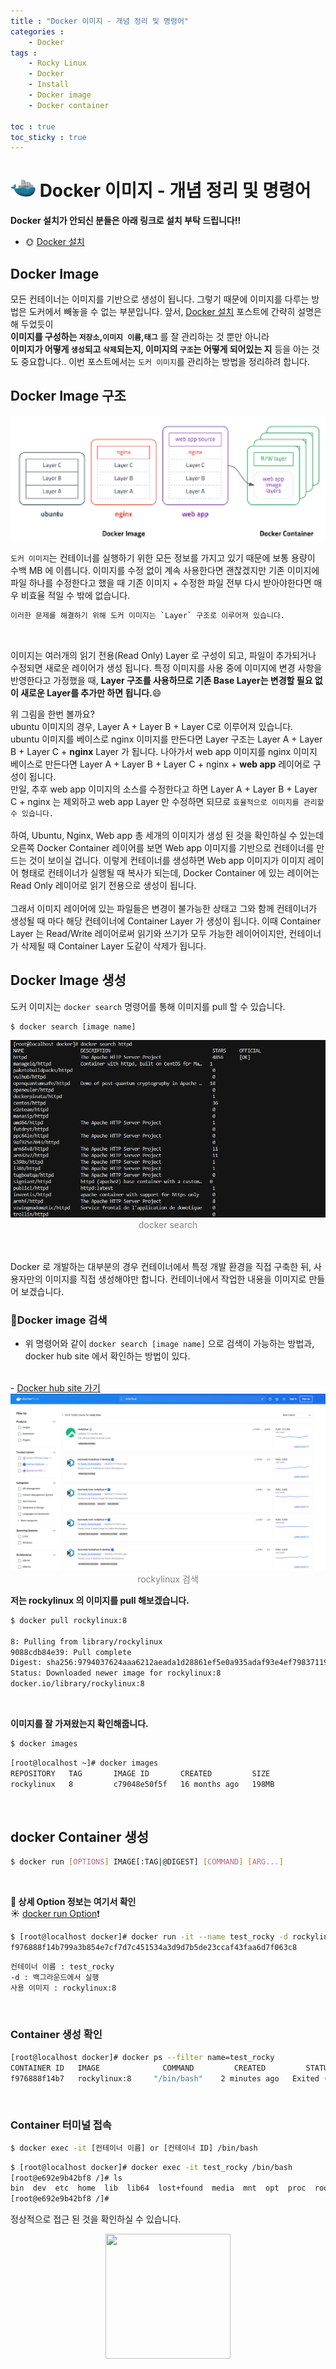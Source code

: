 ```yaml
---
title : "Docker 이미지 - 개념 정리 및 명령어"
categories :
    - Docker
tags :
    - Rocky Linux
    - Docker
    - Install
    - Docker image
    - Docker container

toc : true
toc_sticky : true
---
```


# <img src="https://github.com/hyundo0630/hyundo0630.github.io/blob/main/images/Docker%20%EA%B4%80%EB%A0%A8/docker%203d%20image.png?raw=true" width="40" hight="45"> Docker 이미지 - 개념 정리 및 명령어

**Docker 설치가 안되신 분들은 아래 링크로 설치 부탁 드립니다!!**
- :sun_with_face: <a href="https://hyundo0630.github.io/docker/Docker-%EC%84%A4%EC%B9%98/">Docker 설치</a>

## Docker Image

모든 컨테이너는 이미지를 기반으로 생성이 됩니다. 그렇기 때문에 이미지를 다루는 방법은 도커에서 빼놓을 수 없는 부분입니다. 앞서, <a href="https://hyundo0630.github.io/docker/Docker-%EC%84%A4%EC%B9%98/">Docker 설치</a> 포스트에 간략히 설명은 해 두었듯이 <br>
**이미지를 구성하는 `저장소`,`이미지 이름`,`태그`** 를 잘 관리하는 것 뿐만 아니라 <br>
**이미지가 어떻게 `생성`되고 `삭제`되는지, 이미지의 `구조`는 어떻게 되어있는 지** 등을 아는 것도 중요합니다.. 이번 포스트에서는 `도커 이미지`를 관리하는 방법을 정리하려 합니다.

## Docker Image 구조
<center><img src="https://github.com/hyundo0630/hyundo0630.github.io/blob/main/images/Docker%20%EA%B4%80%EB%A0%A8/Docker%20Image%20%EA%B5%AC%EC%A1%B0.png?raw=true" width="510" height="200"></center>


`도커 이미지`는 컨테이너를 실행하기 위한 모든 정보를 가지고 있기 때문에 보통 용량이 수백 MB 에 이릅니다. 이미지를 수정 없이 계속 사용한다면 괜찮겠지만 기존 이미지에 파일 하나를 수정한다고 했을 때 기존 이미지 + 수정한 파일 전부 다시 받아야한다면 매우 비효율 적일 수 밖에 없습니다.
```bash
이러한 문제를 해결하기 위해 도커 이미지는 `Layer` 구조로 이루어져 있습니다.
```
<br>

이미지는 여러개의 읽기 전용(Read Only) Layer 로 구성이 되고, 파일이 추가되거나 수정되면 새로운 레이어가 생성 됩니다. 특정 이미지를 사용 중에 이미지에 변경 사항을 반영한다고 가정했을 때, **Layer 구조를 사용하므로 기존 Base Layer는 변경할 필요 없이 새로운 Layer를 추가만 하면 됩니다.**:smile:

위 그림을 한번 볼까요?<br>
ubuntu 이미지의 경우, Layer A + Layer B + Layer C로 이루어져 있습니다.<br>
ubuntu 이미지를 베이스로 nginx 이미지를 만든다면 Layer 구조는 Layer A + Layer B + Layer C + **nginx** Layer 가 됩니다. 나아가서 web app 이미지를 nginx 이미지 베이스로 만든다면 Layer A + Layer B + Layer C + nginx + **web app** 레이어로 구성이 됩니다.<br>
만일, 추후 web app 이미지의 소스를 수정한다고 하면 Layer A + Layer B + Layer C + nginx 는 제외하고 web app Layer 만 수정하면 되므로 `효율적으로 이미지를 관리할 수 있습니다.`
<br><br>
하여, Ubuntu, Nginx, Web app 총 세개의 이미지가 생성 된 것을 확인하실 수 있는데 오른쪽 Docker Container 레이어를 보면 Web app 이미지를 기반으로 컨테이너를 만드는 것이 보이실 겁니다. 이렇게 컨테이너를 생성하면 Web app 이미지가 이미지 레이어 형태로 컨테이너가 실행될 때 복사가 되는데, Docker Container 에 있는 레이어는 Read Only 레이어로 읽기 전용으로 생성이 됩니다.
<br><br>
그래서 이미지 레이어에 있는 파일들은 변경이 불가능한 상태고 그와 함께 컨테이너가 생성될 때 마다 해당 컨테이너에 Container Layer 가 생성이 됩니다. 이때 Container Layer 는 Read/Write 레이어로써 읽기와 쓰기가 모두 가능한 레이어이지만, 컨테이너가 삭제될 때 Container Layer 도같이 삭제가 됩니다.

## Docker Image 생성
도커 이미지는 `docker search` 명령어를 통해 이미지를 pull 할 수 있습니다.
```bash
$ docker search [image name]
```
<img src="https://github.com/hyundo0630/hyundo0630.github.io/blob/main/images/Docker%20%EA%B4%80%EB%A0%A8/docker%20search%20ubuntu.png?raw=true">
<span style="color: #808080"><center>docker search</center></span>
<br><br>

Docker 로 개발하는 대부분의 경우 컨테이너에서 특정 개발 환경을 직접 구축한 뒤, 사용자만의 이미지를 직접 생성해야만 합니다. 컨테이너에서 작업한 내용을 이미지로 만들어 보겠습니다.
<br>

### :mag_right:Docker image 검색
- 위 명령어와 같이 `docker search [image name]` 으로 검색이 가능하는 방법과, docker hub site 에서 확인하는 방법이 있다.
<br>
- <a href="https://hub.docker.com/">Docker hub site 가기</a>
<img src="https://github.com/hyundo0630/hyundo0630.github.io/blob/main/images/Docker%20%EA%B4%80%EB%A0%A8/Docker%20Hub.png?raw=true">
<span style="color:#808080"><center>rockylinux 검색</center></span>

**저는 rockylinux 의 이미지를 pull 해보겠습니다.**
```bash
$ docker pull rockylinux:8

8: Pulling from library/rockylinux
9088cdb84e39: Pull complete 
Digest: sha256:9794037624aaa6212aeada1d28861ef5e0a935adaf93e4ef79837119f2a2d04c
Status: Downloaded newer image for rockylinux:8
docker.io/library/rockylinux:8
```
<br>

**이미지를 잘 가져왔는지 확인해줍니다.**

```bash
$ docker images
```
```bash
[root@localhost ~]# docker images
REPOSITORY   TAG       IMAGE ID       CREATED         SIZE
rockylinux   8         c79048e50f5f   16 months ago   198MB
```
<br>

## docker Container 생성
```bash
$ docker run [OPTIONS] IMAGE[:TAG|@DIGEST] [COMMAND] [ARG...]
```
<br>

**:arrow_down_small: 상세 Option 정보는 여기서 확인**
<br>
:sunny: <a href="">docker run Option</a>:exclamation:

```bash
$ [root@localhost docker]# docker run -it --name test_rocky -d rockylinux:8
f976888f14b799a3b854e7cf7d7c451534a3d9d7b5de23ccaf43faa6d7f063c8
```
```bash
컨테이너 이름 : test_rocky
-d : 백그라운드에서 실행
사용 이미지 : rockylinux:8
```
<br>

### Container 생성 확인
```bash
[root@localhost docker]# docker ps --filter name=test_rocky
CONTAINER ID   IMAGE              COMMAND         CREATED         STATUS                     PORTS            NAMES
f976888f14b7   rockylinux:8     "/bin/bash"    2 minutes ago   Exited (0) 2 minutes ago                     test_rocky
```
<br>

### Container 터미널 접속
```bash
$ docker exec -it [컨테이너 이름] or [컨테이너 ID] /bin/bash
```
```bash
$ [root@localhost docker]# docker exec -it test_rocky /bin/bash
[root@e692e9b42bf8 /]# ls
bin  dev  etc  home  lib  lib64  lost+found  media  mnt  opt  proc  root  run  sbin  srv  sys  tmp  usr  var
[root@e692e9b42bf8 /]# 
```

정상적으로 접근 된 것을 확인하실 수 있습니다.



<div style="text-align:center;">
<img src="https://github.com/hyundo0630/hyundo0630.github.io/blob/main/images/%EA%B0%90%EC%82%AC%ED%95%A9%EB%8B%88%EB%8B%A4.gif?raw=true" width="200" height="200">
</div>
